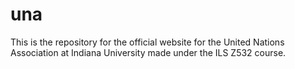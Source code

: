 # una
This is the repository for the official website for the United Nations Association at Indiana University made under the ILS Z532 course.
